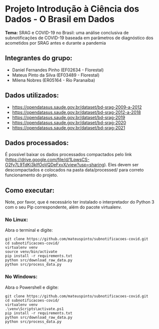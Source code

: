 # Projeto Introdução à Ciência dos Dados - O Brasil em Dados

**Tema:** SRAG e COVID-19 no Brasil: uma análise conclusiva de subnotificações de COVID-19 baseada em parâmetros de diagnóstico dos acometidos por SRAG antes e durante a pandemia

## Integrantes do grupo:

- Daniel Fernandes Pinho (EF02634 - Florestal)
- Mateus Pinto da Silva (EF03489 - Florestal)
- Milena Nobres (ER05164 - Rio Paranaíba)

## Dados utilizados:

- https://opendatasus.saude.gov.br/dataset/bd-srag-2009-a-2012
- https://opendatasus.saude.gov.br/dataset/bd-srag-2012-a-2018
- https://opendatasus.saude.gov.br/dataset/bd-srag-2019
- https://opendatasus.saude.gov.br/dataset/bd-srag-2020
- https://opendatasus.saude.gov.br/dataset/bd-srag-2021

## Dados processados:

É possível baixar os dados processados compactados pelo link (https://drive.google.com/file/d/1LpwsCS-O2fy7L9TdKi3kIfOoVQDeFxvX/view?usp=sharing). Eles devem ser descompactados e colocados na pasta data/processed/ para correto funcionamento do projeto.

## Como executar:

Note, por favor, que é necessário ter instalado o interpretador do Python 3 com o seu Pip correspondente, além do pacote virtualenv.

### No Linux:

Abra o terminal e digite:

    git clone https://github.com/mateuspinto/subnotificacoes-covid.git
    cd subnotificacoes-covid/
    virtualenv venv
    source venv/bin/activate
    pip install -r requirements.txt
    python src/download_raw_data.py
    python src/process_data.py

### No Windows:

Abra o Powershell e digite:

    git clone https://github.com/mateuspinto/subnotificacoes-covid.git
    cd subnotificacoes-covid/
    virtualenv venv
    .\venv\Scripts\activate.ps1
    pip install -r requirements.txt
    python src/download_raw_data.py
    python src/process_data.py
